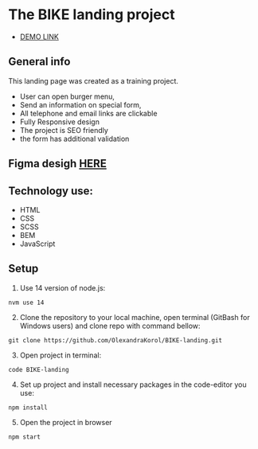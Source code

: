 # The BIKE landing project

- [DEMO LINK](https://OlexandraKorol.github.io/BIKE-landing/)

## General info

This landing page was created as a training project.

* User can open burger menu,
* Send an information on special form,
* All telephone and email links are clickable
* Fully Responsive design
* The project is SEO friendly
* the form has additional validation

## Figma desigh [HERE](https://www.figma.com/file/NZQAIydtHo5QkINyGLHNcq/BIKE-New-Version?node-id=0%3A1)

## Technology use:

* HTML
* CSS
* SCSS
* BEM
* JavaScript

## Setup

1) Use 14 version of node.js:

`nvm use 14`

2) Clone the repository to your local machine, open terminal (GitBash for Windows users) and clone repo with command bellow:

`git clone https://github.com/OlexandraKorol/BIKE-landing.git`

3) Open project in terminal:

`code BIKE-landing`

4) Set up project and install necessary packages in the code-editor you use:

`npm install`

5) Open the project in browser

`npm start`
